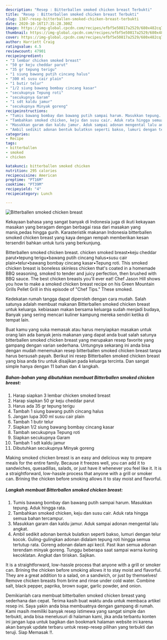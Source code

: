 ```yaml
---
description: "Resep : Bitterballen smoked chicken breast Terbukti"
title: "Resep : Bitterballen smoked chicken breast Terbukti"
slug: 1387-resep-bitterballen-smoked-chicken-breast-terbukti
date: 2020-10-16T17:35:28.300Z
image: https://img-global.cpcdn.com/recipes/efbf5e50817a2529/680x482cq70/bitterballen-smoked-chicken-breast-foto-resep-utama.jpg
thumbnail: https://img-global.cpcdn.com/recipes/efbf5e50817a2529/680x482cq70/bitterballen-smoked-chicken-breast-foto-resep-utama.jpg
cover: https://img-global.cpcdn.com/recipes/efbf5e50817a2529/680x482cq70/bitterballen-smoked-chicken-breast-foto-resep-utama.jpg
author: Harriett Craig
ratingvalue: 4.5
reviewcount: 47901
recipeingredient:
- "3 lembar chicken smoked breast"
- "50 gr keju cheddar parut"
- "35 gr tepung terigu"
- "1 siung bawang putih cincang halus"
- "300 ml susu cair plain"
- "1 butir telur"
- "1/2 siung bawang bombay cincang kasar"
- "secukupnya Tepung roti"
- "secukupnya Garam"
- "1 sdt kaldu jamur"
- "secukupnya Minyak goreng"
recipeinstructions:
- "Tumis bawang bombay dan bawang putih sampai harum. Masukkan tepung. Aduk hingga rata."
- "Tambahkan smoked chicken, keju dan susu cair. Aduk rata hingga semua bahan tercampur."
- "Masukkan garam dan kaldu jamur. Aduk sampai adonan mengental lalu angkat."
- "Ambil sedikit adonan bentuk bulatksn seperti bakso, lumuri dengan telur kocok. Guling-gulingkan adonan didalam tepung roti hingga semua tertutup rata. Goreng adonan dalam api kecil. Past ikan semua adonan terendam minyak goreng. Tunggu beberapa saat sampai warna kuning kecoklatan. Angkat dan tiriskan. Sajikan."
categories:
- Recipe
tags:
- bitterballen
- smoked
- chicken

katakunci: bitterballen smoked chicken 
nutrition: 295 calories
recipecuisine: American
preptime: "PT16M"
cooktime: "PT39M"
recipeyield: "4"
recipecategory: Lunch

---
```



![Bitterballen smoked chicken breast](https://img-global.cpcdn.com/recipes/efbf5e50817a2529/680x482cq70/bitterballen-smoked-chicken-breast-foto-resep-utama.jpg)

Kekayaan bahasa yang sangat banyak di Indonesia juga di ikuti kekayaan masakan yang beragam dengan berbagai rasa dari masakan yang manis,pedas hingga gurih. Karasteristik makanan Indonesia bitterballen smoked chicken breast yang kaya dengan rempah memberikan kesan tersendiri bahkan untuk turis yang berkunjung.


Bitterballen smoked chicken breast. chicken smoked breast•keju cheddar parut•tepung terigu•bawang putih cincang halus•susu cair plain•telur•bawang bombay cincang kasar•Tepung roti. This smoked chicken breast is boneless skinless chicken that&#39;s coated in a homemade BBQ seasoning, smoked to tender and juicy perfection, then brushed with BBQ sauce. The best chicken breasts you&#39;ll ever eat! Chef Jason Hill shows you how to make a smoked chicken breast recipe on his Green Mountain Grills Pellet Grill in this episode of &#34;Chef Tips.&#34; These smoked.

Kedekatan rumah tangga dapat diperoleh dengan cara mudah. Salah satunya adalah membuat makanan Bitterballen smoked chicken breast untuk keluarga. kebiasaan makan bersama keluarga sudah menjadi budaya, Banyak yang sering mencari kuliner kampung mereka sendiri ketika di tempat lain.

Buat kamu yang suka memasak atau harus menyiapkan masakan untuk orang lain ada banyak jenis makanan yang dapat anda buat salah satunya bitterballen smoked chicken breast yang merupakan resep favorite yang gampang dengan varian sederhana. Untungnya sekarang ini anda bisa dengan mudah menemukan resep bitterballen smoked chicken breast tanpa harus bersusah payah.
Berikut ini resep Bitterballen smoked chicken breast yang bisa anda tiru untuk disajikan pada keluarga tercinta. Dan sangat simple hanya dengan 11 bahan dan 4 langkah.


<!--inarticleads1-->

##### Bahan-bahan yang dibutuhkan membuat Bitterballen smoked chicken breast:

1. Harap siapkan 3 lembar chicken smoked breast
1. Harap siapkan 50 gr keju cheddar parut
1. Harus ada 35 gr tepung terigu
1. Tambah 1 siung bawang putih cincang halus
1. Jangan lupa 300 ml susu cair plain
1. Tambah 1 butir telur
1. Siapkan 1/2 siung bawang bombay cincang kasar
1. Tambah secukupnya Tepung roti
1. Siapkan secukupnya Garam
1. Tambah 1 sdt kaldu jamur
1. Dibutuhkan secukupnya Minyak goreng


Making smoked chicken breast is an easy and delicious way to prepare meals for the entire family. Because it freezes well, you can add it to sandwiches, quesadillas, salads, or just have it whenever you feel like it. It is a straightforward, low-hassle process that anyone with a grill or smoker can. Brining the chicken before smoking allows it to stay moist and flavorful. 

<!--inarticleads2-->

##### Langkah membuat  Bitterballen smoked chicken breast:

1. Tumis bawang bombay dan bawang putih sampai harum. Masukkan tepung. Aduk hingga rata.
1. Tambahkan smoked chicken, keju dan susu cair. Aduk rata hingga semua bahan tercampur.
1. Masukkan garam dan kaldu jamur. Aduk sampai adonan mengental lalu angkat.
1. Ambil sedikit adonan bentuk bulatksn seperti bakso, lumuri dengan telur kocok. Guling-gulingkan adonan didalam tepung roti hingga semua tertutup rata. Goreng adonan dalam api kecil. Past ikan semua adonan terendam minyak goreng. Tunggu beberapa saat sampai warna kuning kecoklatan. Angkat dan tiriskan. Sajikan.


It is a straightforward, low-hassle process that anyone with a grill or smoker can. Brining the chicken before smoking allows it to stay moist and flavorful. They are a great addition to a salad, on a sandwich, or just by themselves! Remove chicken breasts from brine and rinse under cold water. Combine salt, black pepper, paprika, brown sugar, garlic powder, and onion. 

Demikianlah cara membuat bitterballen smoked chicken breast yang sederhana dan cepat. Terima kasih buat waktu anda untuk membaca artikel resep ini. Saya yakin anda bisa membuatnya dengan gampang di rumah. Kami masih memiliki banyak resep istimewa yang sangat simple dan terbukti, anda bisa menelusuri di halaman kami, jika anda terbantu konten ini jangan lupa untuk bagikan dan bookmark halaman website ini karena akan banyak update terbaru untuk resep-resep pilihan yang terbukti dan teruji. Siap Memasak !!. 
